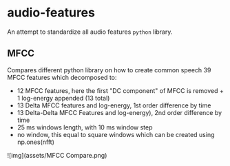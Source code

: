 # audio-features
An attempt to standardize all audio features `python` library.

## MFCC
Compares different python library on how to create common speech 39 MFCC features which decomposed to:
* 12 MFCC features, here the first "DC component" of MFCC is removed + 1 log-energy appended (13 total)
* 13 Delta MFCC features and log-energy, 1st order difference by time
* 13 Delta-Delta MFCC Features and log-energy), 2nd order difference by time
* 25 ms windows length, with 10 ms window step
* no window, this equal to square windows which can be created using np.ones(nfft)

![img](assets/MFCC Compare.png)
